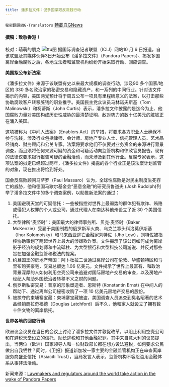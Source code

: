 ```yaml
---
title: 潘多拉文件：促多国采取反洗钱行动
---
```

`秘密翻譯組G-Translators` [轉載自GNews](https://gnews.org/zh-hans/1578703/)

#### 撰稿：致敬香港！
校对：萌萌的朋克
![](https://assets.gnews.org/wp-content/uploads/2021/10/7-3.jpg)ttu图
据国际调查记者联盟（ICIJ）网站10 月 6 日报道，自该联盟及其媒体伙伴3日开始公布《潘多拉文件》（Pandora Papers）、揭发多国离岸金融腐败之后，各地立法者和监管机构纷纷开始采取行动、回应调查。

**美国拟公布新法案**

《潘多拉文件》来源于该联盟有史以来最大规模的调查行动，涉及90 多个国家/地区的 330 多名政治家的秘密交易和隐藏资产，和一系列的中间行业。针对该文件揭示的内容，美国两党预计将于周五公布一项具有里程碑意义的法案，以打击那些协助腐败客户转移脏钱的职业推手。美国民主党众议员马林诺夫斯基（Tom Malinowski）和柯蒂斯（John Curtis）表示，潘多拉文件披露的是迄今为止、他国腐败力量对美国构成历史性威胁的最清楚证明，敌对势力的数十亿美元的脏钱正在涌入美国。

这项被称为《中间人法案》（Enablers Act）的举措，将要求各方职业人士确保不参与洗钱，涉及行业包括律师、会计师、房地产专业人士、信托管理人员、艺术品经销商、财务顾问和公关专家。法案将要求他们不仅要对业务资金的来源进行背景调查，而且须将任何来源可疑的资金和可疑活动向监管机构和律政官员报告。现有的法律仅要求银行报告可疑的金融活动，而未涉及到其他行业。反腐专家表示，这项法案的拟定已经超过两年，《潘多拉文件》揭露的各个行业正是该法案计划监管的对象，现在推出将恰到好处。

国会反腐败顾问马萨罗（Paul Massaro）认为，全球性腐败是对民主制度生死存亡的威胁，他和德国马歇尔基金会“恶意金融”的研究员鲁道夫 (Josh Rudolph)列举了潘多拉文件中的多个调查案例，以助推新法案的通过：

1. 美国避税天堂的可疑信托：一些被指控对世界上最弱势的群体犯有欺诈、贿赂或侵犯人权罪的个人或公司，通过代理人在南达科他州设立了近 30 个美国信托。
2. 大型律所“麦坚时”：美国最大的律师事务所、贝克·麦坚时（Baker McKenzie）受雇于美国制裁的俄罗斯军火商、乌克兰寡头科洛莫伊斯基（Ihor Kolomoisky）和马来西亚逃亡金融家刘特佐（Jho Low），刘特佐被指控协助策划了两起世界上最大的涉嫌欺诈案。文件揭示了该公司如何成为离岸影子经济的规划师和中流砥柱、为大型银行和大型科技公司游说、并反对那些旨在加强金融监管和税法的提案。
3. 约旦国王的房地产帝国：阿卜杜拉二世通过离岸公司在伦敦、华盛顿特区和马里布购买豪宅，交易总额达 1.06 亿美元。文件揭示了世界上最富有、和政治背景深厚的人如何利用空壳公司来逃避对国际房地产交易的审查，以及房地产经纪人帮助外国统治者转移不义之财的问题。
4. 俄罗斯私密交易：普京的形象塑造者、恩斯特 (Konstantin Ernst) 在中间人的帮助下、通过离岸公司秘密收购了一项 10 亿美元房地产交易的股份。
5. 被掠夺的柬埔寨宝藏：柬埔寨宝藏被盗，美国调查人员追查到臭名昭著的艺术品经销商拉奇福德（Douglas Latchford）后不久，他和家人就设立了拥有数十件文物的离岸信托。


**世界各地的回应行动**

欧洲议会议员在当日的会议上讨论了潘多拉文件并敦促改革，以阻止利用空壳公司和在避税天堂设立的信托、助长逃税和其他金融犯罪。其中来自意大利的议员提出，当两位（欧洲）国家领导人和一位财政部长都在想方设法避税，如何要求公民做出自我牺牲？同时，《卫报》报道新加坡一家主要的金融监管机构正在审查离岸服务商盛亚信托（Asiaciti Trust），当局发言人表示，监管机构不容忍滥用金融体系从事非法活动。

新闻来源：[Lawmakers and regulators around the world take action in the wake of Pandora Papers](https://www.icij.org/investigations/pandora-papers/lawmakers-and-regulators-around-the-world-take-action-in-the-wake-of-pandora-papers/)
